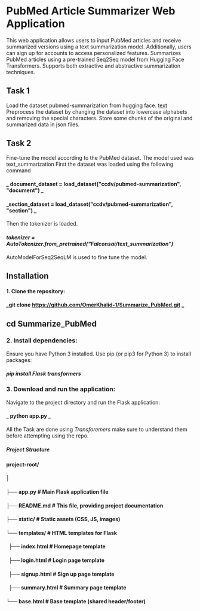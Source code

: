 #                        PubMed Article Summarizer Web Application 
This web application allows users to input PubMed articles and receive summarized versions using a text summarization model. Additionally, users can sign up for accounts to access personalized features.
  Summarizes PubMed articles using a pre-trained Seq2Seq model from Hugging Face Transformers.
  Supports both extractive and abstractive summarization techniques.


## Task 1
Load the dataset pubmed-summarization from hugging face. [text]([url](https://huggingface.co/datasets/ccdv/pubmed-summarization?row=1))
Preprocess the dataset by changing the dataset into lowercase alphabets and removing the special characters.
Store some chunks of the original and summarized data in json files.

## Task 2 
Fine-tune the model according to the PubMed dataset. The model used was text_summarization
First the dataset was loaded using the following command
####           _ document_dataset = load_dataset("ccdv/pubmed-summarization", "document") _
####            _section_dataset = load_dataset("ccdv/pubmed-summarization", "section") _

Then the  tokenizer is loaded.
####                _tokenizer = AutoTokenizer.from_pretrained("Falconsai/text_summarization")_

AutoModelForSeq2SeqLM is used to fine tune the model.




##  Installation
#### 1. Clone the repository:
####                   _git clone https://github.com/OmerKhalid-1/Summarize_PubMed.git _
## cd Summarize_PubMed


### 2. Install dependencies:
Ensure you have Python 3 installed. Use pip (or pip3 for Python 3) to install packages:
####                      _pip install Flask transformers_

### 3. Download and run the application:
Navigate to the project directory and run the Flask application:
####                      _ python app.py _ 

All the Task are done using _Transforemers_ make sure to understand them before attempting using the repo.

##### Project Structure 
#### project-root/
#### │
#### ├── app.py             # Main Flask application file
#### ├── README.md          # This file, providing project documentation
#### ├── static/            # Static assets (CSS, JS, images)
#### └── templates/         # HTML templates for Flask
####   &nbsp;  ├── index.html     # Homepage template
####   &nbsp;  ├── login.html     # Login page template
####   &nbsp;  ├── signup.html    # Sign up page template
####   &nbsp;  ├── summary.html   # Summary page template
####     └── base.html      # Base template (shared header/footer)

